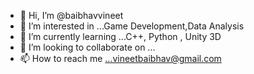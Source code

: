 - 👋 Hi, I’m @baibhavvineet
- 👀 I’m interested in ...Game Development,Data Analysis
- 🌱 I’m currently learning ...C++, Python , Unity 3D
- 💞️ I’m looking to collaborate on ...
- 📫 How to reach me ...vineetbaibhav@gmail.com

<!---
baibhavvineet/baibhavvineet is a ✨ special ✨ repository because its `README.md` (this file) appears on your GitHub profile.
You can click the Preview link to take a look at your changes.
--->
